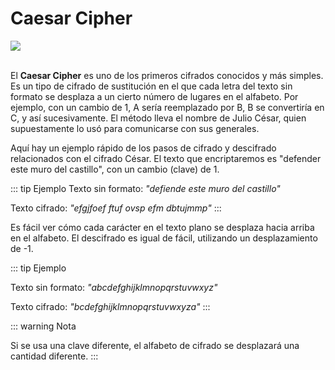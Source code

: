 # Caesar Cipher
<img src="https://cdn4.paynopain.com/wp-content/uploads/CifradoCesar-1024x432.png">
<br>
<br>

El **Caesar Cipher** es uno de los primeros cifrados conocidos y más simples. Es un tipo de cifrado de sustitución en el que cada letra del texto sin formato se desplaza a un cierto número de lugares en el alfabeto. Por ejemplo, con un cambio de 1, A sería reemplazado por B, B se convertiría en C, y así sucesivamente. El método lleva el nombre de Julio César, quien supuestamente lo usó para comunicarse con sus generales.

Aquí hay un ejemplo rápido de los pasos de cifrado y descifrado relacionados con el cifrado César. El texto que encriptaremos es "defender este muro del castillo", con un cambio (clave) de 1.

::: tip Ejemplo
Texto sin formato: _"defiende este muro del castillo"_

Texto cifrado: _"efgjfoef ftuf ovsp efm dbtujmmp"_
:::

Es fácil ver cómo cada carácter en el texto plano se desplaza hacia arriba en el alfabeto. El descifrado es igual de fácil, utilizando un desplazamiento de -1.


::: tip Ejemplo

Texto sin formato: _"abcdefghijklmnopqrstuvwxyz"_

Texto cifrado: _"bcdefghijklmnopqrstuvwxyza"_
:::

::: warning Nota

Si se usa una clave diferente, el alfabeto de cifrado se desplazará una cantidad diferente.
:::